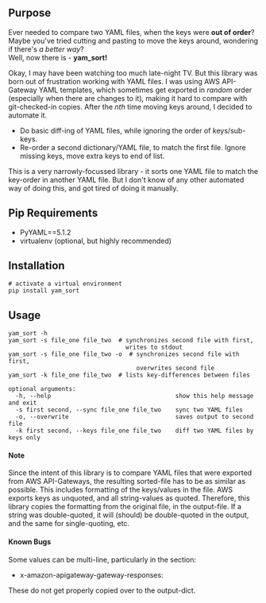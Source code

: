 ## Purpose

Ever needed to compare two YAML files, when the keys were **out of order**?  
Maybe you've tried cutting and pasting to move the keys around, wondering if there's
*a better way*?   
Well, now there is - **yam_sort!**

Okay, I may have been watching too much late-night TV. But this library was
born out of frustration working with YAML files. 
I was using AWS API-Gateway YAML templates,
which sometimes get exported in *random* order (especially when there are changes to it),
making it hard to 
compare with git-checked-in copies. After the *nth* time moving keys around, I
decided to automate it.

 - Do basic diff-ing of YAML files, while ignoring the order of keys/sub-keys.
 - Re-order a second dictionary/YAML file, to match the first file. Ignore missing keys,
   move extra keys to end of list.

This is a very narrowly-focussed library - it sorts one YAML file to match the
key-order in another YAML file. But I don't know of any other automated way of
doing this, and got tired of doing it manually.

## Pip Requirements

- PyYAML==5.1.2
- virtualenv (optional, but highly recommended)

## Installation

    # activate a virtual environment
    pip install yam_sort

## Usage

    yam_sort -h  
    yam_sort -s file_one file_two  # synchronizes second file with first, 
                                     writes to stdout
    yam_sort -s file_one file_two -o  # synchronizes second file with first, 
                                        overwrites second file
    yam_sort -k file_one file_two  # lists key-differences between files

```
optional arguments:
  -h, --help                                   show this help message and exit
  -s first second, --sync file_one file_two    sync two YAML files
  -o, --overwrite                              saves output to second file
  -k first second, --keys file_one file_two    diff two YAML files by keys only
```

#### Note

Since the intent of this library is to compare YAML files that were exported from
AWS API-Gateways, the resulting sorted-file has to be as similar as possible.
This includes formatting of the keys/values in the file. AWS exports keys as unquoted,
and all string-values as quoted. Therefore, this library copies the formatting
from the original file, in the output-file. If a string was double-quoted, it
will (should) be double-quoted in the output, and the same for single-quoting, etc.

#### Known Bugs

Some values can be multi-line, particularly in the section:
 - x-amazon-apigateway-gateway-responses:

These do not get properly copied over to the output-dict.
